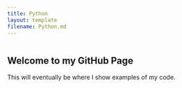 ```yaml
---
title: Python
layout: template
filename: Python.md
---
```

```markdown

```
## Welcome to my GitHub Page

This will eventually be where I show examples of my code.

```markdown

```
